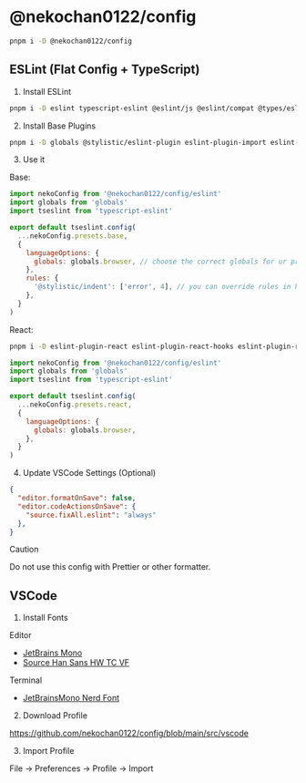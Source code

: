 # @nekochan0122/config

```bash
pnpm i -D @nekochan0122/config
```

## ESLint (Flat Config + TypeScript)

1. Install ESLint

```bash
pnpm i -D eslint typescript-eslint @eslint/js @eslint/compat @types/eslint__js
```

2. Install Base Plugins

```bash
pnpm i -D globals @stylistic/eslint-plugin eslint-plugin-import eslint-plugin-simple-import-sort eslint-plugin-unicorn
```

3. Use it

Base:

```js
import nekoConfig from '@nekochan0122/config/eslint'
import globals from 'globals'
import tseslint from 'typescript-eslint'

export default tseslint.config(
  ...nekoConfig.presets.base,
  {
    languageOptions: {
      globals: globals.browser, // choose the correct globals for ur project
    },
    rules: {
      '@stylistic/indent': ['error', 4], // you can override rules in here
    },
  }
)
```

React:

```bash
pnpm i -D eslint-plugin-react eslint-plugin-react-hooks eslint-plugin-react-refresh eslint-plugin-jsx-a11y
```

```js
import nekoConfig from '@nekochan0122/config/eslint'
import globals from 'globals'
import tseslint from 'typescript-eslint'

export default tseslint.config(
  ...nekoConfig.presets.react,
  {
    languageOptions: {
      globals: globals.browser,
    },
  }
)
```

4. Update VSCode Settings (Optional)

```json
{
  "editor.formatOnSave": false,
  "editor.codeActionsOnSave": {
    "source.fixAll.eslint": "always"
  },
}
```

> [!CAUTION]
> Do not use this config with Prettier or other formatter.

## VSCode

1. Install Fonts

Editor
  - [JetBrains Mono](https://www.jetbrains.com/lp/mono/)
  - [Source Han Sans HW TC VF](https://github.com/adobe-fonts/source-han-sans/releases/tag/2.004R)

Terminal
  - [JetBrainsMono Nerd Font](https://www.nerdfonts.com/font-downloads)

2. Download Profile

https://github.com/nekochan0122/config/blob/main/src/vscode

3. Import Profile

File -> Preferences -> Profile -> Import
